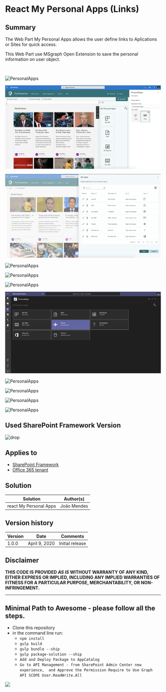 # React My Personal Apps (Links)

## Summary
The Web Part My Personal Apps allows the user define links to Aplications or Sites for quick access. 

This Web Part use MSgraph Open Extension to save the personal information on user object.

  


![PersonalApps](./react-my-personal-apps/samples/react-my-personal-apps/assets/Image1.png)

![PersonalApps](./assets/image11.png)

![PersonalApps](./assets/image2.png)

![PersonalApps](/sp-dev-fx-webparts/samples/react-my-personal-apps/assets/image3.png)

![PersonalApps](/sp-dev-fx-webparts/samples/react-my-personal-apps/assets/image4.png)

![PersonalApps](/sp-dev-fx-webparts/samples/react-my-personal-apps/assets/image5.png)

![PersonalApps](samples/react-my-personal-apps/assets/Image06.png)

![PersonalApps](/sp-dev-fx-webparts/samples/react-my-personal-apps/assets/image7.png)

![PersonalApps](/sp-dev-fx-webparts/samples/react-my-personal-apps/assets/image8.png)

![PersonalApps](/sp-dev-fx-webparts/samples/react-my-personal-apps/assets/image9.png)

![PersonalApps](/sp-dev-fx-webparts/samples/react-my-personal-apps/assets/image10.png)


## Used SharePoint Framework Version 
![drop](https://img.shields.io/badge/version-1.10.0-green.svg)

## Applies to

* [SharePoint Framework](https:/dev.office.com/sharepoint)
* [Office 365 tenant](https://dev.office.com/sharepoint/docs/spfx/set-up-your-development-environment)


## Solution

Solution|Author(s)
--------|---------
react  My Personal Apps|João Mendes

## Version history

Version|Date|Comments
-------|----|--------
1.0.0|April 9, 2020|Initial release


## Disclaimer
**THIS CODE IS PROVIDED *AS IS* WITHOUT WARRANTY OF ANY KIND, EITHER EXPRESS OR IMPLIED, INCLUDING ANY IMPLIED WARRANTIES OF FITNESS FOR A PARTICULAR PURPOSE, MERCHANTABILITY, OR NON-INFRINGEMENT.**

---

## Minimal Path to Awesome - please follow all the steps.

- Clone this repository
- in the command line run:
  - `npm install`
  - `gulp build`
  - `gulp bundle --ship`
  - `gulp package-solution --ship`
  - `Add and Deploy Package to AppCatalog `
  - `Go to API Management - from SharePoint Admin Center new experience,  and Approve the Permission Require to Use Graph API SCOPE User.ReadWrite.All`



<img src="https://telemetry.sharepointpnp.com/sp-dev-fx-webparts/samples/react-my-personal-apps" />

